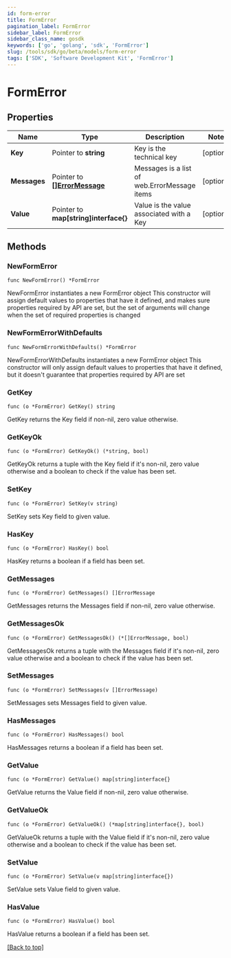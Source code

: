 ```yaml
---
id: form-error
title: FormError
pagination_label: FormError
sidebar_label: FormError
sidebar_class_name: gosdk
keywords: ['go', 'golang', 'sdk', 'FormError'] 
slug: /tools/sdk/go/beta/models/form-error
tags: ['SDK', 'Software Development Kit', 'FormError']
---
```


# FormError

## Properties

Name | Type | Description | Notes
------------ | ------------- | ------------- | -------------
**Key** |  Pointer to **string** | Key is the technical key | [optional] 
**Messages** |  Pointer to [**[]ErrorMessage**](error-message) | Messages is a list of web.ErrorMessage items | [optional] 
**Value** |  Pointer to **map[string]interface{}** | Value is the value associated with a Key | [optional] 

## Methods

### NewFormError

`func NewFormError() *FormError`

NewFormError instantiates a new FormError object
This constructor will assign default values to properties that have it defined,
and makes sure properties required by API are set, but the set of arguments
will change when the set of required properties is changed

### NewFormErrorWithDefaults

`func NewFormErrorWithDefaults() *FormError`

NewFormErrorWithDefaults instantiates a new FormError object
This constructor will only assign default values to properties that have it defined,
but it doesn't guarantee that properties required by API are set

### GetKey

`func (o *FormError) GetKey() string`

GetKey returns the Key field if non-nil, zero value otherwise.

### GetKeyOk

`func (o *FormError) GetKeyOk() (*string, bool)`

GetKeyOk returns a tuple with the Key field if it's non-nil, zero value otherwise
and a boolean to check if the value has been set.

### SetKey

`func (o *FormError) SetKey(v string)`

SetKey sets Key field to given value.

### HasKey

`func (o *FormError) HasKey() bool`

HasKey returns a boolean if a field has been set.

### GetMessages

`func (o *FormError) GetMessages() []ErrorMessage`

GetMessages returns the Messages field if non-nil, zero value otherwise.

### GetMessagesOk

`func (o *FormError) GetMessagesOk() (*[]ErrorMessage, bool)`

GetMessagesOk returns a tuple with the Messages field if it's non-nil, zero value otherwise
and a boolean to check if the value has been set.

### SetMessages

`func (o *FormError) SetMessages(v []ErrorMessage)`

SetMessages sets Messages field to given value.

### HasMessages

`func (o *FormError) HasMessages() bool`

HasMessages returns a boolean if a field has been set.

### GetValue

`func (o *FormError) GetValue() map[string]interface{}`

GetValue returns the Value field if non-nil, zero value otherwise.

### GetValueOk

`func (o *FormError) GetValueOk() (*map[string]interface{}, bool)`

GetValueOk returns a tuple with the Value field if it's non-nil, zero value otherwise
and a boolean to check if the value has been set.

### SetValue

`func (o *FormError) SetValue(v map[string]interface{})`

SetValue sets Value field to given value.

### HasValue

`func (o *FormError) HasValue() bool`

HasValue returns a boolean if a field has been set.


[[Back to top]](#) 


